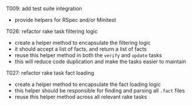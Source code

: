 T009: add test suite integration
- provide helpers for RSpec and/or Minitest

T026: refactor rake task filtering logic
- create a helper method to encapsulate the filtering logic
- it should accept a list of facts, and return a list of facts
- reuse this helper method in both the `verify` and `update` tasks
- this will reduce code duplication and make the tasks easier to maintain

T027: refactor rake task fact loading
- create a helper method to encapsulate the fact loading logic
- this helper should be responsible for finding and parsing all `.fact` files
- reuse this helper method across all relevant rake tasks
